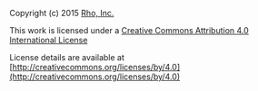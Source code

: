 Copyright (c) 2015 [Rho, Inc.](http://www.rhoworld.com)

This work is licensed under a [Creative Commons Attribution 4.0 International License](http://creativecommons.org/licenses/by/4.0)

License details are available at [http://creativecommons.org/licenses/by/4.0](http://creativecommons.org/licenses/by/4.0)
